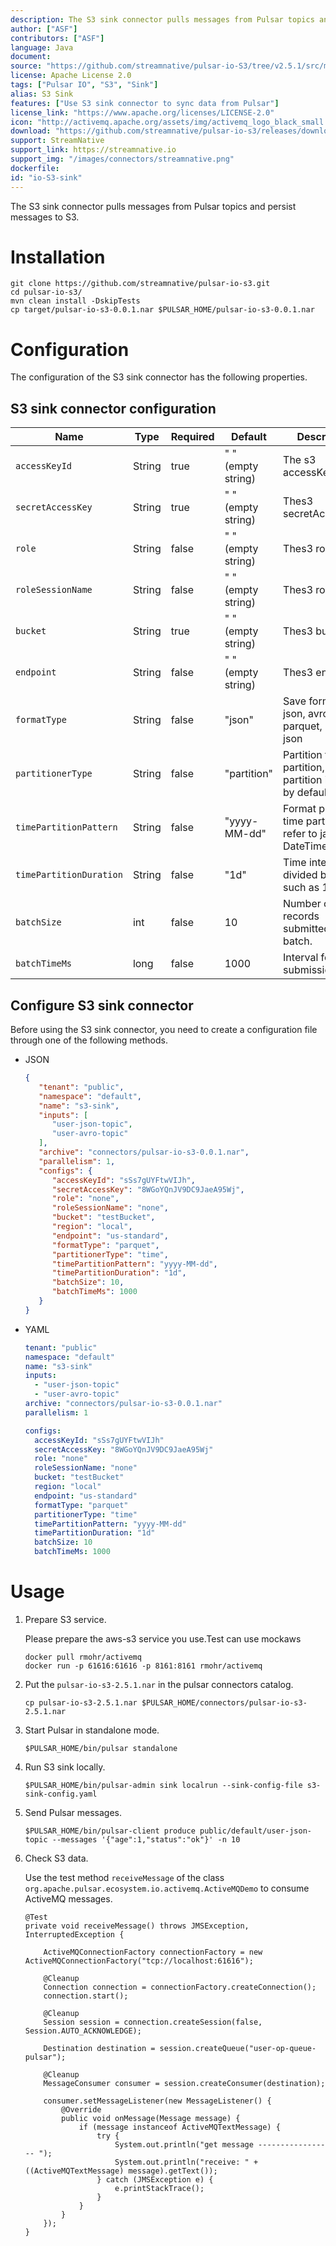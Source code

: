 ```yaml
---
description: The S3 sink connector pulls messages from Pulsar topics and persist messages to S3.
author: ["ASF"]
contributors: ["ASF"]
language: Java
document: 
source: "https://github.com/streamnative/pulsar-io-S3/tree/v2.5.1/src/main/java/org/apache/pulsar/ecosystem/io/activemq"
license: Apache License 2.0
tags: ["Pulsar IO", "S3", "Sink"]
alias: S3 Sink
features: ["Use S3 sink connector to sync data from Pulsar"]
license_link: "https://www.apache.org/licenses/LICENSE-2.0"
icon: "http://activemq.apache.org/assets/img/activemq_logo_black_small.png"
download: "https://github.com/streamnative/pulsar-io-s3/releases/download/v2.5.1/pulsar-io-S3-2.5.1.nar"
support: StreamNative
support_link: https://streamnative.io
support_img: "/images/connectors/streamnative.png"
dockerfile: 
id: "io-S3-sink"
---
```


The S3 sink connector pulls messages from Pulsar topics and persist messages to S3.

# Installation

```
git clone https://github.com/streamnative/pulsar-io-s3.git
cd pulsar-io-s3/
mvn clean install -DskipTests
cp target/pulsar-io-s3-0.0.1.nar $PULSAR_HOME/pulsar-io-s3-0.0.1.nar
```

# Configuration 

The configuration of the S3 sink connector has the following properties.

## S3 sink connector configuration

| Name | Type|Required | Default | Description |
|------|----------|----------|---------|-------------|
| `accessKeyId` |String| true | " " (empty string) | The s3 accessKeyId. |
| `secretAccessKey` | String| true | " " (empty string) | Thes3 secretAccessKey. |
| `role` | String |false | " " (empty string) | Thes3 role. |
| `roleSessionName` | String|false | " " (empty string) | Thes3 role. |
| `bucket` | String|true | " " (empty string) | Thes3 bucket. |
| `endpoint` | String|false | " " (empty string) | Thes3 endpoint. |
| `formatType` | String|false | "json" | Save format type, json, avro, parquet, default json |
| `partitionerType` | String|false |"partition" | Partition type, by partition, by time, partition is used by default. |
| `timePartitionPattern` | String|false |"yyyy-MM-dd" | Format pattern by time partition, refer to java DateTimeFormat. |
| `timePartitionDuration` | String|false |"1d" | Time interval divided by time, such as 1d, 1h. |
| `batchSize` | int |false |10 | Number of records submitted in batch. |
| `batchTimeMs` | long |false |1000 | Interval for batch submission. |

## Configure S3 sink connector

Before using the S3 sink connector, you need to create a configuration file through one of the following methods.

* JSON 

    ```json
    {
       "tenant": "public",
       "namespace": "default",
       "name": "s3-sink",
       "inputs": [
          "user-json-topic",
          "user-avro-topic"
       ],
       "archive": "connectors/pulsar-io-s3-0.0.1.nar",
       "parallelism": 1,
       "configs": {
          "accessKeyId": "sSs7gUYFtwVIJh",
          "secretAccessKey": "8WGoYQnJV9DC9JaeA95Wj",
          "role": "none",
          "roleSessionName": "none",
          "bucket": "testBucket",
          "region": "local",
          "endpoint": "us-standard",
          "formatType": "parquet",
          "partitionerType": "time",
          "timePartitionPattern": "yyyy-MM-dd",
          "timePartitionDuration": "1d",
          "batchSize": 10,
          "batchTimeMs": 1000
       }
    }
    ```

* YAML

    ```yaml
    tenant: "public"
    namespace: "default"
    name: "s3-sink"
    inputs: 
      - "user-json-topic"
      - "user-avro-topic"
    archive: "connectors/pulsar-io-s3-0.0.1.nar"
    parallelism: 1
    
    configs:
      accessKeyId: "sSs7gUYFtwVIJh"
      secretAccessKey: "8WGoYQnJV9DC9JaeA95Wj"
      role: "none"
      roleSessionName: "none"
      bucket: "testBucket"
      region: "local"
      endpoint: "us-standard"
      formatType: "parquet"
      partitionerType: "time"
      timePartitionPattern: "yyyy-MM-dd"
      timePartitionDuration: "1d"
      batchSize: 10
      batchTimeMs: 1000
    ```

# Usage

1. Prepare S3 service.

    Please prepare the aws-s3 service you use.Test can use mockaws

    ```
    docker pull rmohr/activemq
    docker run -p 61616:61616 -p 8161:8161 rmohr/activemq
    ```

2. Put the `pulsar-io-s3-2.5.1.nar` in the pulsar connectors catalog.

    ```
    cp pulsar-io-s3-2.5.1.nar $PULSAR_HOME/connectors/pulsar-io-s3-2.5.1.nar
    ```

3. Start Pulsar in standalone mode.

    ```
    $PULSAR_HOME/bin/pulsar standalone
    ```

4. Run S3 sink locally.

    ```
    $PULSAR_HOME/bin/pulsar-admin sink localrun --sink-config-file s3-sink-config.yaml
    ```

5. Send Pulsar messages.

    ```
    $PULSAR_HOME/bin/pulsar-client produce public/default/user-json-topic --messages '{"age":1,"status":"ok"}' -n 10
    ```

6. Check S3 data.

    Use the test method `receiveMessage` of the class `org.apache.pulsar.ecosystem.io.activemq.ActiveMQDemo` 
    to consume ActiveMQ messages.

    ```
    @Test
    private void receiveMessage() throws JMSException, InterruptedException {
    
        ActiveMQConnectionFactory connectionFactory = new ActiveMQConnectionFactory("tcp://localhost:61616");
    
        @Cleanup
        Connection connection = connectionFactory.createConnection();
        connection.start();
    
        @Cleanup
        Session session = connection.createSession(false, Session.AUTO_ACKNOWLEDGE);
    
        Destination destination = session.createQueue("user-op-queue-pulsar");
    
        @Cleanup
        MessageConsumer consumer = session.createConsumer(destination);
    
        consumer.setMessageListener(new MessageListener() {
            @Override
            public void onMessage(Message message) {
                if (message instanceof ActiveMQTextMessage) {
                    try {
                        System.out.println("get message ----------------- ");
                        System.out.println("receive: " + ((ActiveMQTextMessage) message).getText());
                    } catch (JMSException e) {
                        e.printStackTrace();
                    }
                }
            }
        });
    }
    ```
